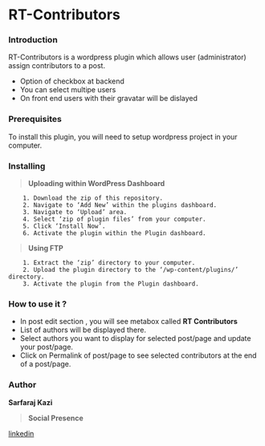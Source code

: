 ﻿# RT-Contributors

### Introduction

RT-Contributors is a wordpress plugin which allows user (administrator) assign contributors to a post.

  - Option of checkbox at backend
  - You can select multipe users
  - On front end users with their gravatar will be dislayed


### Prerequisites

To install this plugin, you will need to setup wordpress project in your computer.


### Installing

> **Uploading within WordPress Dashboard**

```
    1. Download the zip of this repository.
    2. Navigate to ‘Add New’ within the plugins dashboard.
    3. Navigate to ‘Upload’ area.
    4. Select ‘zip of plugin files’ from your computer.
    5. Click ‘Install Now’.
    6. Activate the plugin within the Plugin dashboard.
```

> **Using FTP**

```
    1. Extract the ‘zip’ directory to your computer.
    2. Upload the plugin directory to the ‘/wp-content/plugins/’ directory.
    3. Activate the plugin from the Plugin dashboard.
```

### How to use it ?


 - In post edit section , you will see metabox called **RT Contributors**
 - List of authors will be displayed there.
 - Select authors you want to display for selected post/page and update your post/page.
 - Click on Permalink of post/page to see selected contributors at the end of a post/page.

### Author

**Sarfaraj Kazi** 

> **Social Presence**

[linkedin]( https://www.linkedin.com/in/sarfaraj-kazi-8a1325ab/)
